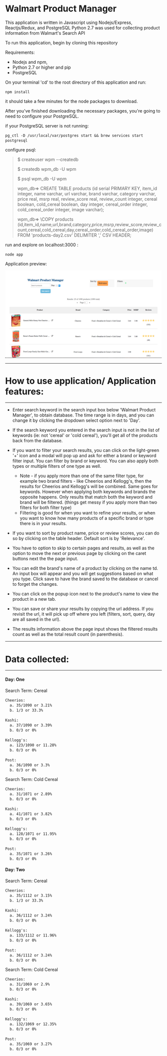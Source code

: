 # Walmart Product Manager
This application is written in Javascript using Nodejs/Express, Reactjs/Redux, and PostgreSQL
Python 2.7 was used for collecting product information from Walmart's Search API

To run this application, begin by cloning this repository

Requirements:
  * Nodejs and npm,
  * Python 2.7 or higher and pip
  * PostgreSQL

On your terminal 'cd' to the root directory of this application and run:

    npm install

it should take a few minutes for the node packages to download.

After you've finished downloading the necessary packages, you're going to need to configure
your PostgreSQL.

if your PostgreSQL server is not running:

	pg_ctl -D /usr/local/var/postgres start && brew services start postgresql

configure psql:

  >$ createuser wpm --createdb
  >
  >$ createdb wpm_db -U wpm
  >
  >$ psql wpm_db -U wpm
  >
  >wpm_db=> CREATE TABLE products (id serial PRIMARY KEY, item_id integer, name varchar, url varchar, brand varchar, category varchar, price real, msrp real, review_score real, review_count integer, cereal boolean, cold_cereal boolean, day integer, cereal_order integer, cold_cereal_order integer, image varchar);
  >
  >wpm_db=> \COPY products (id,item_id,name,url,brand,category,price,msrp,review_score,review_count,cereal,cold_cereal,day,cereal_order,cold_cereal_order,image) FROM 'products-day2.csv' DELIMITER ',' CSV HEADER;


run and explore on localhost:3000 :

  	node app


Application preview:

![WPM img](https://github.com/koonfaixie/Walmart-Product-Manager/blob/master/wpm-img.png)

***
# How to use application/ Application features:
***

  * Enter search keyword in the search input box below 'Walmart Product Manager', to obtain
  database. The time range is in days, and you can change it by clicking the dropdown select option next to 'Day'.

  * If the search keyword you entered in the search input is not in the list of keywords (ie: not 'cereal' or 'cold cereal'), you'll get all of the products back from the database.

  * If you want to filter your search results, you can click on the light-green '+' icon and a modal will pop up and ask for either a brand or keyword filter input. You can filter by brand or keyword. You can also apply both types or multiple filters of one type as well.
    * Note - if you apply more than one of the same filter type, for example two brand filters - like Cheerios and Kellogg's, then the results for Cheerios and Kellogg's will be combined. Same goes for keywords. However when applying both keywords and brands the opposite happens. Only results that match both the keyword and brand will be filtered. (things get messy if you apply more than two filters for both filter type)
    * Filtering is good for when you want to refine your results, or when you want to know how many products of a specific brand or type there is in your results.

  * If you want to sort by product name, price or review scores, you can do so by clicking on the table header. Default sort is by 'Relevance'.

  * You have to option to skip to certain pages and results, as well as the option to move the next or previous page by clicking on the caret buttons next the the page input.

  * You can edit the brand's name of a product by clicking on the name td. An input box will appear and you will get suggestions based on what you type. Click save to have the brand saved to the database or cancel to forget the changes.

  * You can click on the popup icon next to the product's name to view the product in a new tab.

  * You can save or share your results by copying the url address. If you revisit the url, it will pick up off where you left (filters, sort, query, day are all saved in the url).

  * The results information above the page input shows the filtered results count as well as the total result count (in parenthesis).


***
# Data collected:
***

#### Day: One

Search Term: Cereal

    Cheerios:
      a. 35/1090 or 3.21%
      b. 1/3 or 33.3%

    Kashi:
      a. 37/1090 or 3.39%
      b. 0/3 or 0%

    Kellogg's:
      a. 123/1090 or 11.28%
      b. 0/3 or 0%

    Post:
      a. 36/1090 or 3.3%
      b. 0/3 or 0%


Search Term: Cold Cereal

    Cheerios:
      a. 31/1071 or 2.89%
      b. 0/3 or 0%

    Kashi:
      a. 41/1071 or 3.82%
      b. 0/3 or 0%

    Kellogg's:
      a. 128/1071 or 11.95%
      b. 0/3 or 0%

    Post:
      a. 35/1071 or 3.26%
      b. 0/3 or 0%


#### Day: Two

Search Term: Cereal

    Cheerios:
      a. 35/1112 or 3.15%
      b. 1/3 or 33.3%

    Kashi:
      a. 36/1112 or 3.24%
      b. 0/3 or 0%

    Kellogg's:
      a. 133/1112 or 11.96%
      b. 0/3 or 0%

    Post:
      a. 36/1112 or 3.24%
      b. 0/3 or 0%


Search Term: Cold Cereal

    Cheerios:
      a. 31/1069 or 2.9%
      b. 0/3 or 0%

    Kashi:
      a. 39/1069 or 3.65%
      b. 0/3 or 0%

    Kellogg's:
      a. 132/1069 or 12.35%
      b. 0/3 or 0%

    Post:
      a. 35/1069 or 3.27%
      b. 0/3 or 0%
